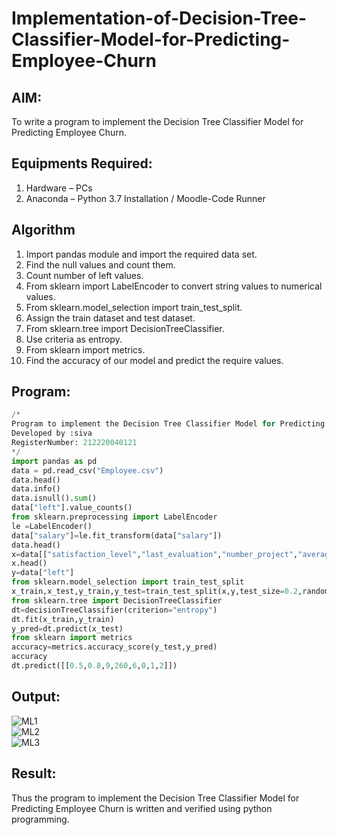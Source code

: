 # Implementation-of-Decision-Tree-Classifier-Model-for-Predicting-Employee-Churn

## AIM:
To write a program to implement the Decision Tree Classifier Model for Predicting Employee Churn.

## Equipments Required:
1. Hardware – PCs
2. Anaconda – Python 3.7 Installation / Moodle-Code Runner

## Algorithm
1. Import pandas module and import the required data set.
2. Find the null values and count them.
3. Count number of left values.
4. From sklearn import LabelEncoder to convert string values to numerical values.
5. From sklearn.model_selection import train_test_split.
6. Assign the train dataset and test dataset.
7. From sklearn.tree import DecisionTreeClassifier.
8. Use criteria as entropy.
9. From sklearn import metrics.
10. Find the accuracy of our model and predict the require values.

## Program:
```python
/*
Program to implement the Decision Tree Classifier Model for Predicting Employee Churn.
Developed by :siva
RegisterNumber: 212220040121
*/
import pandas as pd
data = pd.read_csv("Employee.csv")
data.head()
data.info()
data.isnull().sum()
data["left"].value_counts()
from sklearn.preprocessing import LabelEncoder
le =LabelEncoder()
data["salary"]=le.fit_transform(data["salary"])
data.head()
x=data[["satisfaction_level","last_evaluation","number_project","average_monthly_hours","time_spend_company","Work_accident","promotion_last_5years","salary"]]
x.head()
y=data["left"]
from sklearn.model_selection import train_test_split
x_train,x_test,y_train,y_test=train_test_split(x,y,test_size=0.2,random_state=100)
from sklearn.tree import DecisionTreeClassifier
dt=decisionTreeClassifier(criterion="entropy")
dt.fit(x_train,y_train)
y_pred=dt.predict(x_test)
from sklearn import metrics
accuracy=metrics.accuracy_score(y_test,y_pred)
accuracy
dt.predict([[0.5,0.8,9,260,6,0,1,2]])
```

## Output:
![ML1](https://user-images.githubusercontent.com/94827772/169458821-c2c6ad05-614e-421a-b139-061897a7df2a.png)
</br>
![ML2](https://user-images.githubusercontent.com/94827772/169458818-678e6f7e-1b59-4fbc-b504-0a78e8de4181.png)
</br>
![ML3](https://user-images.githubusercontent.com/94827772/169458812-1f76f1b2-2670-4262-b6bc-b786750fc320.png)



## Result:
Thus the program to implement the  Decision Tree Classifier Model for Predicting Employee Churn is written and verified using python programming.
